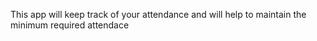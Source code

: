 This app will keep track of your attendance and will help to maintain the minimum required attendace
